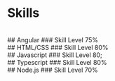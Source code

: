 # Skills
<br>
## Angular 
### Skill Level 75%
<br>
## HTML/CSS
### Skill Level 80%
<br>
## Javascript
### Skill Level 80;
<br>
## Typescript
### Skill Level 80%
<br>
## Node.js
### Skill Level 70%
